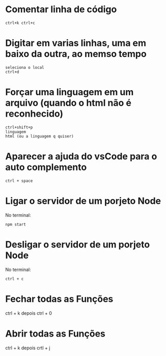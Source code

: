 # Comentar linha de código
```
ctrl+k ctrl+c
```

# Digitar em varias linhas, uma em baixo da outra, ao memso tempo

```
seleciona o local 
ctrl+d
```

# Forçar uma linguagem em um arquivo (quando o html não é reconhecido)

```
ctrl+shift+p
linguagem
html (ou a linguagem q quiser)
```

# Aparecer a ajuda do vsCode para o auto complemento

```
ctrl + space
```

# Ligar o servidor de um porjeto Node
No terminal:
```
npm start
```

# Desligar o servidor de um porjeto Node
No terminal:
```
ctrl + c
```
# Fechar todas as Funções
ctrl + k depois ctrl + 0
# Abrir todas as Funções
ctrl + k depois crtl + j